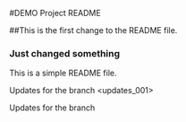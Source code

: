 #DEMO Project README 

##This is the first change to the README file. 

### Just changed something 

This is a simple README file. 

Updates for the branch <updates_001>

Updates for the branch <MASTER>
